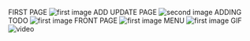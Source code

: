 FIRST PAGE
![first image](page1.png)
ADD UPDATE PAGE
![second image](page2.png)
ADDING TODO
![first image](add_data.png)
FRONT PAGE
![first image](front.png)
MENU
![first image](del.png)
GIF
![video](ravideo.GIF)